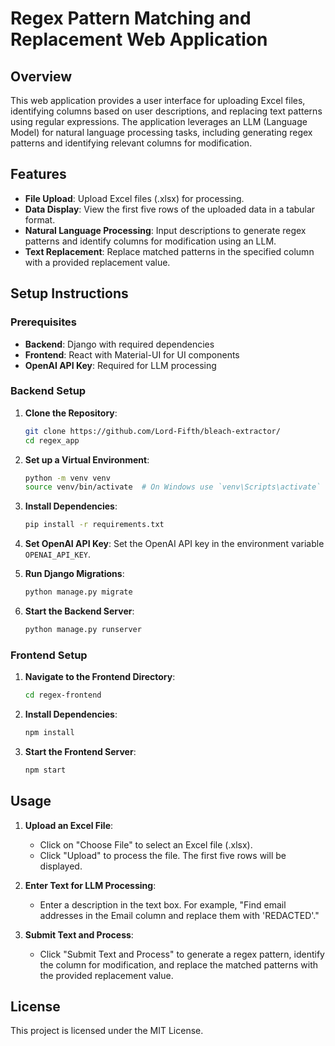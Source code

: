 # Regex Pattern Matching and Replacement Web Application

## Overview

This web application provides a user interface for uploading Excel files, identifying columns based on user descriptions, and replacing text patterns using regular expressions. The application leverages an LLM (Language Model) for natural language processing tasks, including generating regex patterns and identifying relevant columns for modification.

## Features

- **File Upload**: Upload Excel files (.xlsx) for processing.
- **Data Display**: View the first five rows of the uploaded data in a tabular format.
- **Natural Language Processing**: Input descriptions to generate regex patterns and identify columns for modification using an LLM.
- **Text Replacement**: Replace matched patterns in the specified column with a provided replacement value.

## Setup Instructions

### Prerequisites

- **Backend**: Django with required dependencies
- **Frontend**: React with Material-UI for UI components
- **OpenAI API Key**: Required for LLM processing

### Backend Setup

1. **Clone the Repository**:
    ```bash
    git clone https://github.com/Lord-Fifth/bleach-extractor/
    cd regex_app
    ```

2. **Set up a Virtual Environment**:
    ```bash
    python -m venv venv
    source venv/bin/activate  # On Windows use `venv\Scripts\activate`
    ```

3. **Install Dependencies**:
    ```bash
    pip install -r requirements.txt
    ```

4. **Set OpenAI API Key**:
   Set the OpenAI API key in the environment variable `OPENAI_API_KEY`.

5. **Run Django Migrations**:
    ```bash
    python manage.py migrate
    ```

6. **Start the Backend Server**:
    ```bash
    python manage.py runserver
    ```

### Frontend Setup

1. **Navigate to the Frontend Directory**:
    ```bash
    cd regex-frontend
    ```

2. **Install Dependencies**:
    ```bash
    npm install
    ```

3. **Start the Frontend Server**:
    ```bash
    npm start
    ```

## Usage

1. **Upload an Excel File**:
   - Click on "Choose File" to select an Excel file (.xlsx).
   - Click "Upload" to process the file. The first five rows will be displayed.

2. **Enter Text for LLM Processing**:
   - Enter a description in the text box. For example, "Find email addresses in the Email column and replace them with 'REDACTED'."

3. **Submit Text and Process**:
   - Click "Submit Text and Process" to generate a regex pattern, identify the column for modification, and replace the matched patterns with the provided replacement value.

## License

This project is licensed under the MIT License.
